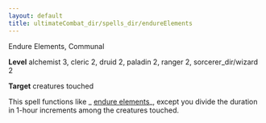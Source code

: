```yaml
---
layout: default
title: ultimateCombat_dir/spells_dir/endureElements
---
```

Endure Elements, Communal

**Level** alchemist 3, cleric 2, druid 2, paladin 2, ranger 2, sorcerer_dir/wizard 2

**Target** creatures touched

This spell functions like _ [endure elements](../spells_dir/endureElements#_endure-elements)_, except you divide the duration in 1-hour increments among the creatures touched.


